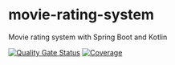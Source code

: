 # movie-rating-system
Movie rating system with Spring Boot and Kotlin

[![Quality Gate Status](https://sonarcloud.io/api/project_badges/measure?project=aanjkyks_movie-rating-system&metric=alert_status)](https://sonarcloud.io/dashboard?id=aanjkyks_movie-rating-system)
[![Coverage](https://sonarcloud.io/api/project_badges/measure?project=aanjkyks_movie-rating-system&metric=coverage)](https://sonarcloud.io/dashboard?id=aanjkyks_movie-rating-system)
